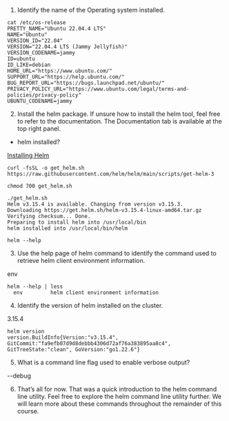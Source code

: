 1. Identify the name of the Operating system installed.

```shell
cat /etc/os-release 
PRETTY_NAME="Ubuntu 22.04.4 LTS"
NAME="Ubuntu"
VERSION_ID="22.04"
VERSION="22.04.4 LTS (Jammy Jellyfish)"
VERSION_CODENAME=jammy
ID=ubuntu
ID_LIKE=debian
HOME_URL="https://www.ubuntu.com/"
SUPPORT_URL="https://help.ubuntu.com/"
BUG_REPORT_URL="https://bugs.launchpad.net/ubuntu/"
PRIVACY_POLICY_URL="https://www.ubuntu.com/legal/terms-and-policies/privacy-policy"
UBUNTU_CODENAME=jammy
```

2. Install the helm package.
If unsure how to install the helm tool, feel free to refer to the documentation. The Documentation tab is available at the top right panel.

- helm installed?

[Installing Helm](https://helm.sh/docs/intro/install/)

```shell
curl -fsSL -o get_helm.sh https://raw.githubusercontent.com/helm/helm/main/scripts/get-helm-3

chmod 700 get_helm.sh

./get_helm.sh
Helm v3.15.4 is available. Changing from version v3.15.3.
Downloading https://get.helm.sh/helm-v3.15.4-linux-amd64.tar.gz
Verifying checksum... Done.
Preparing to install helm into /usr/local/bin
helm installed into /usr/local/bin/helm

helm --help
```

3. Use the help page of helm command to identify the command used to retrieve helm client environment information.

env

```shell
helm --help | less
  env         helm client environment information
```

4. Identify the version of helm installed on the cluster.

3.15.4

```shell
helm version
version.BuildInfo{Version:"v3.15.4", GitCommit:"fa9efb07d9d8debbb4306d72af76a383895aa8c4", GitTreeState:"clean", GoVersion:"go1.22.6"}
```

5. What is a command line flag used to enable verbose output?

--debug

6. That’s all for now. That was a quick introduction to the helm command line utility. Feel free to explore the helm command line utility further. We will learn more about these commands throughout the remainder of this course.

